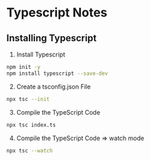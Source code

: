 # Typescript Notes

## Installing Typescript

1. Install Typescript

```bash
npm init -y
npm install typescript --save-dev

```

2. Create a tsconfig.json File

```bash
npx tsc --init

```

3.  Compile the TypeScript Code

```bash
npx tsc index.ts
```

4. Compile the TypeScript Code => watch mode

```bash
npx tsc --watch

```
